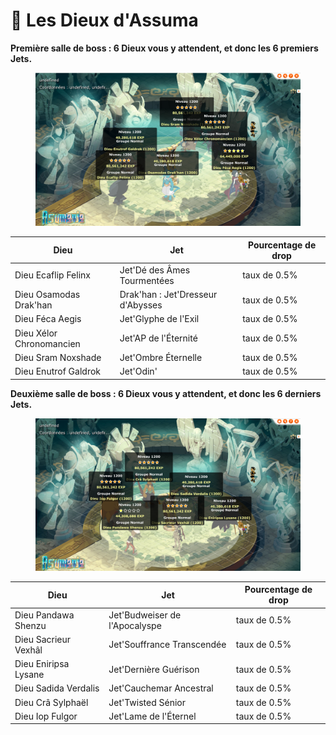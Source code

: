 # 👼 Les Dieux d'Assuma

**Première salle de boss : 6 Dieux vous y attendent, et donc les 6 premiers Jets.**

<figure><img src="../../.gitbook/assets/image (20).png" alt=""><figcaption></figcaption></figure>

| Dieu                     | Jet                               | Pourcentage de drop |
| ------------------------ | --------------------------------- | ------------------- |
| Dieu Ecaflip Felinx      | Jet'Dé des Âmes Tourmentées       | taux de 0.5%        |
| Dieu Osamodas Drak'han   | Drak'han : Jet'Dresseur d'Abysses | taux de 0.5%        |
| Dieu Féca Aegis          | Jet'Glyphe de l'Exil              | taux de 0.5%        |
| Dieu Xélor Chronomancien | Jet'AP de l'Éternité              | taux de 0.5%        |
| Dieu Sram Noxshade       | Jet'Ombre Éternelle               | taux de 0.5%        |
| Dieu Enutrof Galdrok     | Jet'Odin'                         | taux de 0.5%        |

**Deuxième salle de boss : 6 Dieux vous y attendent, et donc les 6 derniers Jets.**

<figure><img src="../../.gitbook/assets/image (21).png" alt=""><figcaption></figcaption></figure>

| Dieu                 | Jet                           | Pourcentage de drop |
| -------------------- | ----------------------------- | ------------------- |
| Dieu Pandawa Shenzu  | Jet'Budweiser de l'Apocalyspe | taux de 0.5%        |
| Dieu Sacrieur Vexhâl | Jet'Souffrance Transcendée    | taux de 0.5%        |
| Dieu Eniripsa Lysane | Jet'Dernière Guérison         | taux de 0.5%        |
| Dieu Sadida Verdalis | Jet'Cauchemar Ancestral       | taux de 0.5%        |
| Dieu Crâ Sylphaël    | Jet'Twisted Sénior            | taux de 0.5%        |
| Dieu Iop Fulgor      | Jet'Lame de l'Éternel         | taux de 0.5%        |
